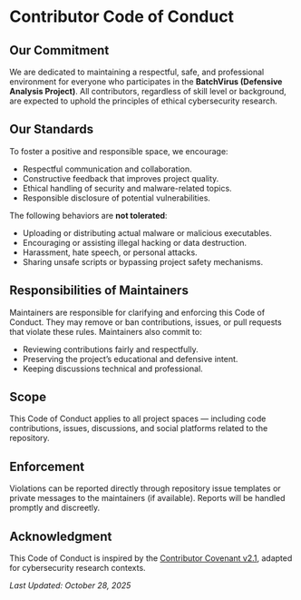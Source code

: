 # Contributor Code of Conduct

## Our Commitment

We are dedicated to maintaining a respectful, safe, and professional environment for everyone who participates in the **BatchVirus (Defensive Analysis Project)**. All contributors, regardless of skill level or background, are expected to uphold the principles of ethical cybersecurity research.

## Our Standards

To foster a positive and responsible space, we encourage:

* Respectful communication and collaboration.
* Constructive feedback that improves project quality.
* Ethical handling of security and malware-related topics.
* Responsible disclosure of potential vulnerabilities.

The following behaviors are **not tolerated**:

* Uploading or distributing actual malware or malicious executables.
* Encouraging or assisting illegal hacking or data destruction.
* Harassment, hate speech, or personal attacks.
* Sharing unsafe scripts or bypassing project safety mechanisms.

## Responsibilities of Maintainers

Maintainers are responsible for clarifying and enforcing this Code of Conduct. They may remove or ban contributions, issues, or pull requests that violate these rules. Maintainers also commit to:

* Reviewing contributions fairly and respectfully.
* Preserving the project’s educational and defensive intent.
* Keeping discussions technical and professional.

## Scope

This Code of Conduct applies to all project spaces — including code contributions, issues, discussions, and social platforms related to the repository.

## Enforcement

Violations can be reported directly through repository issue templates or private messages to the maintainers (if available). Reports will be handled promptly and discreetly.

## Acknowledgment

This Code of Conduct is inspired by the [Contributor Covenant v2.1](https://www.contributor-covenant.org/version/2/1/code_of_conduct/), adapted for cybersecurity research contexts.

*Last Updated: October 28, 2025*
